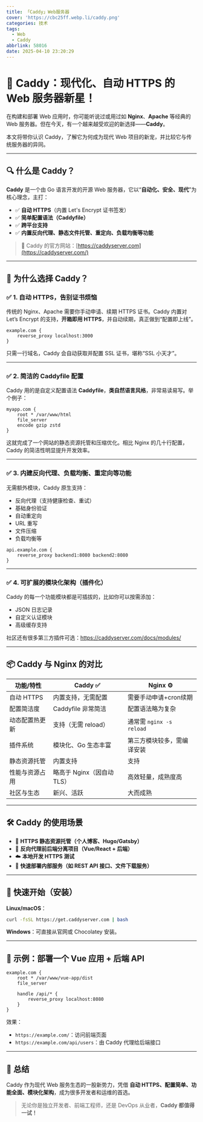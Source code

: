 ```yaml
---
title: 「Caddy」Web服务器
cover: 'https://cbc25ff.webp.li/caddy.png'
categories: 技术
tags:
  - Web
  - Caddy
abbrlink: 58016
date: 2025-04-10 23:20:29
---
```

# 🚀 Caddy：现代化、自动 HTTPS 的 Web 服务器新星！

在构建和部署 Web 应用时，你可能听说过或用过如 **Nginx**、**Apache** 等经典的 Web 服务器。但在今天，有一个越来越受欢迎的新选择——**Caddy**。

本文将带你认识 Caddy，了解它为何成为现代 Web 项目的新宠，并比较它与传统服务器的异同。

------

## 🔍 什么是 Caddy？

**Caddy** 是一个由 Go 语言开发的开源 Web 服务器，它以“**自动化、安全、现代**”为核心理念，主打：

- ✅ **自动 HTTPS**（内置 Let's Encrypt 证书签发）
- ✅ **简单配置语法（Caddyfile）**
- ✅ **跨平台支持**
- ✅ **内置反向代理、静态文件托管、重定向、负载均衡等功能**

> 📌 Caddy 的官方网站：[https://caddyserver.com](https://caddyserver.com/)

------

## 🎯 为什么选择 Caddy？

### ✅ 1. 自动 HTTPS，告别证书烦恼

传统的 Nginx、Apache 需要你手动申请、续期 HTTPS 证书。Caddy 内置对 Let’s Encrypt 的支持，**开箱即用 HTTPS**，并自动续期，真正做到“配置即上线”。

```caddyfile
example.com {
    reverse_proxy localhost:3000
}
```

只需一行域名，Caddy 会自动获取并配置 SSL 证书，堪称“SSL 小天才”。

------

### ✅ 2. 简洁的 Caddyfile 配置

Caddy 用的是自定义配置语法 **Caddyfile**，**类自然语言风格**，非常易读易写。举个例子：

```caddyfile
myapp.com {
    root * /var/www/html
    file_server
    encode gzip zstd
}
```

这就完成了一个网站的静态资源托管和压缩优化。相比 Nginx 的几十行配置，Caddy 的简洁性明显提升开发效率。

------

### ✅ 3. 内建反向代理、负载均衡、重定向等功能

无需额外模块，Caddy 原生支持：

- 反向代理（支持健康检查、重试）
- 基础身份验证
- 自动重定向
- URL 重写
- 文件压缩
- 负载均衡等

```caddyfile
api.example.com {
    reverse_proxy backend1:8080 backend2:8080
}
```

------

### ✅ 4. 可扩展的模块化架构（插件化）

Caddy 的每一个功能模块都是可插拔的，比如你可以按需添加：

- JSON 日志记录
- 自定义认证模块
- 高级缓存支持

社区还有很多第三方插件可选：https://caddyserver.com/docs/modules/

------

## 📦 Caddy 与 Nginx 的对比

| 功能/特性      | **Caddy** ✅                | **Nginx** ⚙️                |
| -------------- | -------------------------- | -------------------------- |
| 自动 HTTPS     | 内置支持，无需配置         | 需要手动申请+cron续期      |
| 配置简洁度     | Caddyfile 非常简洁         | 配置语法略为复杂           |
| 动态配置热更新 | 支持（无需 reload）        | 通常需 `nginx -s reload`   |
| 插件系统       | 模块化、Go 生态丰富        | 第三方模块较多，需编译安装 |
| 静态资源托管   | 内置支持                   | 支持                       |
| 性能与资源占用 | 略高于 Nginx（因自动 TLS） | 高效轻量，成熟度高         |
| 社区与生态     | 新兴、活跃                 | 大而成熟                   |

------

## 🛠 Caddy 的使用场景

- 🔐 **HTTPS 静态资源托管（个人博客、Hugo/Gatsby）**
- 🔄 **反向代理前后端分离项目（Vue/React + 后端）**
- ☁️ **本地开发 HTTPS 测试**
- 📡 **快速部署内部服务（如 REST API 接口、文件下载服务）**

------

## 🚀 快速开始（安装）

**Linux/macOS**：

```bash
curl -fsSL https://get.caddyserver.com | bash
```

**Windows**：可直接从官网或 Chocolatey 安装。

------

## 🧪 示例：部署一个 Vue 应用 + 后端 API

```caddyfile
example.com {
    root * /var/www/vue-app/dist
    file_server

    handle /api/* {
        reverse_proxy localhost:8080
    }
}
```

效果：

- `https://example.com/`：访问前端页面
- `https://example.com/api/users`：由 Caddy 代理给后端接口

------

## 🎯 总结

Caddy 作为现代 Web 服务生态的一股新势力，凭借 **自动 HTTPS、配置简单、功能全面、模块化架构**，成为很多开发者和运维的首选。

> 无论你是独立开发者、前端工程师，还是 DevOps 从业者，**Caddy 都值得一试！**

